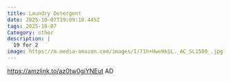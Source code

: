```yaml
---
title: Laundry Detergent
date: 2025-10-07T19:09:10.445Z
tags: 2025-10-07
Category: other
description: |
  19 for 2
image: https://m.media-amazon.com/images/I/71h+HweHkSL._AC_SL1500_.jpg
---
```

https://amzlink.to/az0tw0giYNEut
AD